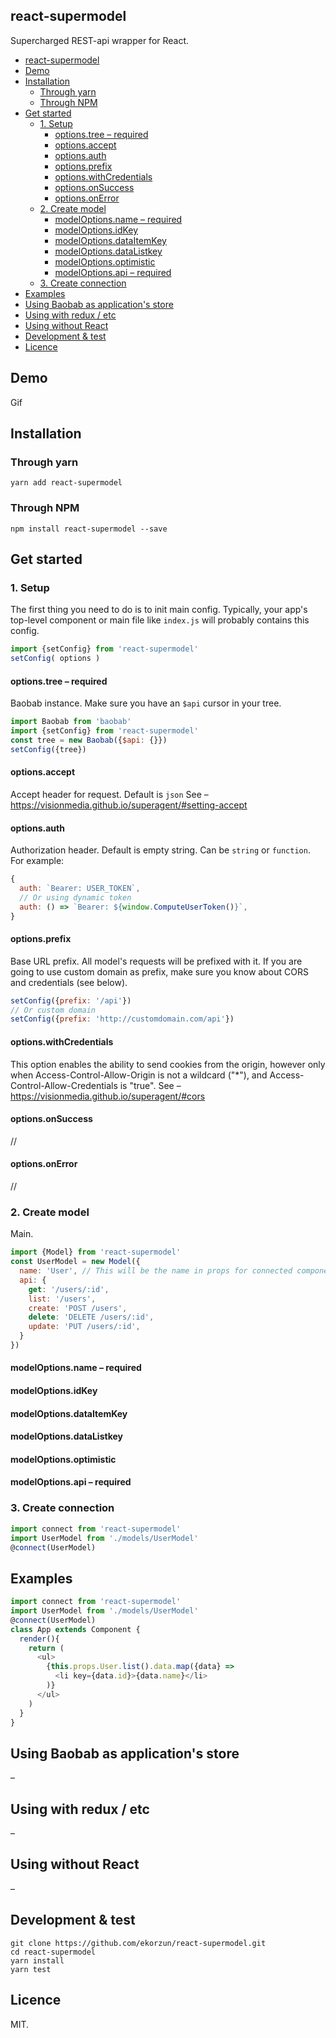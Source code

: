 ## react-supermodel
Supercharged REST-api wrapper for React. 


- [react-supermodel](#react-supermodel)
- [Demo](#demo)
- [Installation](#installation)
  - [Through yarn](#through-yarn)
  - [Through NPM](#through-npm)
- [Get started](#get-started)
  - [1. Setup](#1-setup)
    - [options.tree – required](#optionstree--required)
    - [options.accept](#optionsaccept)
    - [options.auth](#optionsauth)
    - [options.prefix](#optionsprefix)
    - [options.withCredentials](#optionswithcredentials)
    - [options.onSuccess](#optionsonsuccess)
    - [options.onError](#optionsonerror)
  - [2. Create model](#2-create-model)
    - [modelOptions.name – required](#modeloptionsname--required)
    - [modelOptions.idKey](#modeloptionsidkey)
    - [modelOptions.dataItemKey](#modeloptionsdataitemkey)
    - [modelOptions.dataListkey](#modeloptionsdatalistkey)
    - [modelOptions.optimistic](#modeloptionsoptimistic)
    - [modelOptions.api – required](#modeloptionsapi--required)
  - [3. Create connection](#3-create-connection)
- [Examples](#examples)
- [Using Baobab as application's store](#using-baobab-as-applications-store)
- [Using with redux / etc](#using-with-redux--etc)
- [Using without React](#using-without-react)
- [Development & test](#development--test)
- [Licence](#licence)

## Demo

Gif

## Installation

### Through yarn
```
yarn add react-supermodel
```

### Through NPM
```
npm install react-supermodel --save
```

## Get started

### 1. Setup
The first thing you need to do is to init main config.
Typically, your app's top-level component or main file like `index.js` will probably contains this config.

```javascript
import {setConfig} from 'react-supermodel'
setConfig( options )
```

#### options.tree – required
Baobab instance. Make sure you have an `$api` cursor in your tree. 
```javascript
import Baobab from 'baobab'
import {setConfig} from 'react-supermodel'
const tree = new Baobab({$api: {}})
setConfig({tree})
```

#### options.accept
Accept header for request. Default is `json`
See – https://visionmedia.github.io/superagent/#setting-accept

#### options.auth
Authorization header. Default is empty string. Can be `string` or `function`.
For example:
```javascript
{
  auth: `Bearer: USER_TOKEN`,
  // Or using dynamic token
  auth: () => `Bearer: ${window.ComputeUserToken()}`,
}
```

#### options.prefix
Base URL prefix. All model's requests will be prefixed with it.
If you are going to use custom domain as prefix, make sure you know about CORS and credentials (see below).
```javascript
setConfig({prefix: '/api'})
// Or custom domain
setConfig({prefix: 'http://customdomain.com/api'})
```

#### options.withCredentials
This option enables the ability to send cookies from the origin, however only when Access-Control-Allow-Origin is not a wildcard ("*"), and Access-Control-Allow-Credentials is "true".
See – https://visionmedia.github.io/superagent/#cors


#### options.onSuccess
//
#### options.onError
//


### 2. Create model

Main.

```javascript
import {Model} from 'react-supermodel'
const UserModel = new Model({
  name: 'User', // This will be the name in props for connected component
  api: {
    get: '/users/:id',
    list: '/users',
    create: 'POST /users',
    delete: 'DELETE /users/:id',
    update: 'PUT /users/:id',
  }
})
```


#### modelOptions.name – required

#### modelOptions.idKey
#### modelOptions.dataItemKey
#### modelOptions.dataListkey
#### modelOptions.optimistic
#### modelOptions.api – required

### 3. Create connection
```javascript
import connect from 'react-supermodel'
import UserModel from './models/UserModel'
@connect(UserModel)
```

## Examples
```javascript
import connect from 'react-supermodel'
import UserModel from './models/UserModel'
@connect(UserModel)
class App extends Component {
  render(){
    return (
      <ul>
        {this.props.User.list().data.map({data} =>
          <li key={data.id}>{data.name}</li>
        )}
      </ul>
    )
  }
}
```

## Using Baobab as application's store
–

## Using with redux / etc
–

## Using without React
–

## Development & test

```
git clone https://github.com/ekorzun/react-supermodel.git
cd react-supermodel
yarn install
yarn test
```

## Licence 
MIT.

